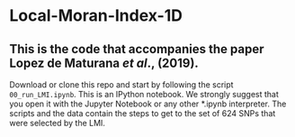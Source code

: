 # Local-Moran-Index-1D
## This is the code that accompanies the paper Lopez de Maturana *et al*., (2019).

Download or clone this repo and start by following the script `00_run_LMI.ipynb`. This is an IPython notebook. We strongly suggest that you open it with the Jupyter Notebook or any other \*.ipynb interpreter. The scripts and the data contain the steps to get to the set of 624 SNPs that were selected by the LMI.
